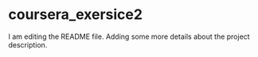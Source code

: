 
# coursera_exersice2
I am editing the README file. Adding some more details about the project description.
